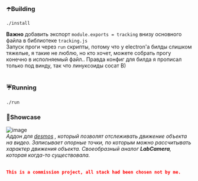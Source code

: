 <img src="https://github.com/supchyan/Hono/assets/123704468/997ee1fc-3091-49bc-a33a-d2facb3fac91&width" height="15" />
</br>

### ☂️Building
```
./install
```
**Важно** добавить экспорт `module.exports = tracking` внизу основного файла в библиотеке `tracking.js` </br>
Запуск проги через `run` скрипты, потому что у electron'а билды слишком тяжелые, я такие не люблю, но кто хочет, можете собрать прогу конечно в исполняемый файл.. Правда конфиг для билда я прописал только под винду, так что линуксоиды сосат B) </br></br>

### ☔Running
```
./run
```

### 🌂Showcase
![image](https://github.com/supchyan/Hono/assets/123704468/96c4bbbc-fc84-4d5f-83ac-11ebe8549bce) </br>
*Аддон для [desmos](https://desmos.com) , который позволят отслеживать движение объекта на видео. Записывает опорные точки, по которым можно рассчитывать характер движения объекта. Своеобразный аналог **LabCamera**, которая когда-то существовала.*
</br></br>

```json
This is a commission project, all stack had been chosen not by me.
```
